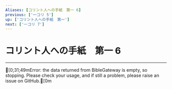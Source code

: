 ```yaml
---
Aliases: [コリント人への手紙　第一 6]
previous: ['一コリ 5']
up: ['コリント人への手紙　第一']
next: ['一コリ 7']
---
```

# コリント人への手紙　第一 6

***
[0;31;49mError: the data returned from BibleGateway is empty, so stopping. Please check your usage, and if still a problem, please raise an issue on GitHub.[0m
